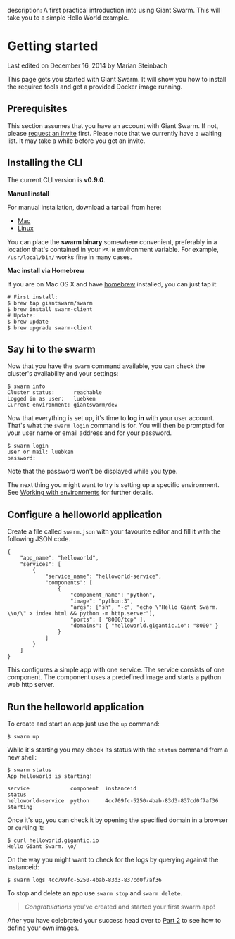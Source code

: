description: A first practical introduction into using Giant Swarm. This will take you to a simple Hello World example.

# Getting started

<p class="lastmod">Last edited on December 16, 2014 by Marian Steinbach</p>


This page gets you started with Giant Swarm. It will show you how to install the required tools and get a provided Docker image running.

## Prerequisites

This section assumes that you have an account with Giant Swarm. If not, please [request an invite](https://giantswarm.io/request-invite/) first. Please note that we currently have a waiting list. It may take a while before you get an invite.

## Installing the CLI

The current CLI version is __v0.9.0__.

__Manual install__

For manual installation, download a tarball from here:

  * [Mac](http://downloads.giantswarm.io/swarm/clients/0.9.0/swarm-0.9.0-darwin-amd64.tar.gz)
  * [Linux](http://downloads.giantswarm.io/swarm/clients/0.9.0/swarm-0.9.0-linux-amd64.tar.gz)

You can place the __swarm binary__ somewhere convenient, preferably in a location that's contained in your `PATH` environment variable. For example, `/usr/local/bin/` works fine in many cases.

__Mac install via Homebrew__

If you are on Mac OS X and have [homebrew](http://brew.sh/) installed, you can just tap it:

```
# First install:
$ brew tap giantswarm/swarm
$ brew install swarm-client
# Update:
$ brew update
$ brew upgrade swarm-client
```

## Say hi to the swarm

Now that you have the `swarm` command available, you can check the cluster's availability and your settings:

    $ swarm info
    Cluster status:      reachable
    Logged in as user:   luebken
    Current environment: giantswarm/dev

Now that everything is set up, it's time to __log in__ with your user account. That's what the `swarm login` command is for. You will then be prompted for your user name or email address and for your password.

    $ swarm login
    user or mail: luebken
    password:

Note that the password won't be displayed while you type.

The next thing you might want to try is setting up a specific environment. See [Working with environments](/reference/env/) for further details.

## Configure a helloworld application

Create a file called `swarm.json` with your favourite editor and fill it with the following JSON code.

    {
        "app_name": "helloworld",
        "services": [
            {
                "service_name": "helloworld-service",
                "components": [
                    {
                        "component_name": "python",
                        "image": "python:3",
                        "args": ["sh", "-c", "echo \"Hello Giant Swarm. \\o/\" > index.html && python -m http.server"],
                        "ports": [ "8000/tcp" ],
                        "domains": { "helloworld.gigantic.io": "8000" }
                    }
                ]
            }
        ]
    }

This configures a simple app with one service. The service consists of one component. The component uses a predefined image and starts a python web http server.

## Run the helloworld application

To create and start an app just use the `up` command:

    $ swarm up

While it's starting you may check its status with the `status` command from a new shell:

    $ swarm status
    App helloworld is starting!

    service             component  instanceid                            status
    helloworld-service  python     4cc709fc-5250-4bab-83d3-837cd0f7af36  starting

Once it's up, you can check it by opening the specified domain in a browser or `curl`ing it:
    
    $ curl helloworld.gigantic.io
    Hello Giant Swarm. \o/

On the way you might want to check for the logs by querying against the instanceid:

    $ swarm logs 4cc709fc-5250-4bab-83d3-837cd0f7af36

To stop and delete an app use `swarm stop` and `swarm delete`.

> *Congratulations* you've created and started your first swarm app!

After you have celebrated your success head over to [Part 2](gettingstarted2.md) to see how to define your own images.
